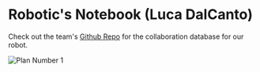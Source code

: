 # Robotic's Notebook (Luca DalCanto)

Check out the team's [Github Repo](https://github.com/Luca-Skyline/Ctrl-Alt-Defeat) for the collaboration database for our robot.

![Plan Number 1](https://github.com/Luca-Skyline/Robotics-Portfolio/blob/main/images/plan1.JPG)

